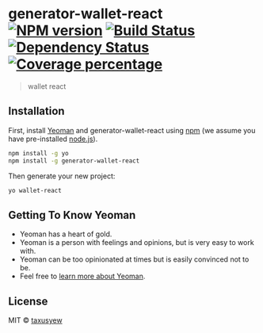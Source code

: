 # generator-wallet-react [![NPM version][npm-image]][npm-url] [![Build Status][travis-image]][travis-url] [![Dependency Status][daviddm-image]][daviddm-url] [![Coverage percentage][coveralls-image]][coveralls-url]
> wallet react 

## Installation

First, install [Yeoman](http://yeoman.io) and generator-wallet-react using [npm](https://www.npmjs.com/) (we assume you have pre-installed [node.js](https://nodejs.org/)).

```bash
npm install -g yo
npm install -g generator-wallet-react
```

Then generate your new project:

```bash
yo wallet-react
```

## Getting To Know Yeoman

 * Yeoman has a heart of gold.
 * Yeoman is a person with feelings and opinions, but is very easy to work with.
 * Yeoman can be too opinionated at times but is easily convinced not to be.
 * Feel free to [learn more about Yeoman](http://yeoman.io/).

## License

MIT © [taxusyew]()


[npm-image]: https://badge.fury.io/js/generator-wallet-react.svg
[npm-url]: https://npmjs.org/package/generator-wallet-react
[travis-image]: https://travis-ci.org/taxusyew/generator-wallet-react.svg?branch=master
[travis-url]: https://travis-ci.org/taxusyew/generator-wallet-react
[daviddm-image]: https://david-dm.org/taxusyew/generator-wallet-react.svg?theme=shields.io
[daviddm-url]: https://david-dm.org/taxusyew/generator-wallet-react
[coveralls-image]: https://coveralls.io/repos/taxusyew/generator-wallet-react/badge.svg
[coveralls-url]: https://coveralls.io/r/taxusyew/generator-wallet-react
